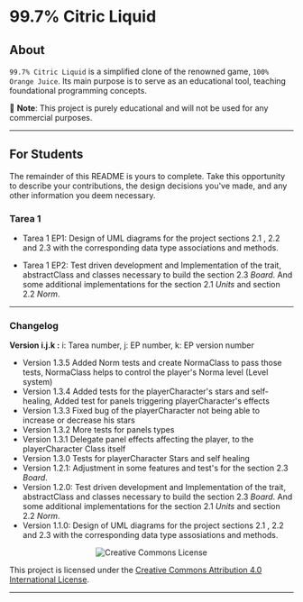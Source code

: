 # 99.7% Citric Liquid

## About

`99.7% Citric Liquid` is a simplified clone of the renowned game, `100% Orange Juice`. Its main
purpose is to serve as an educational tool, teaching foundational programming concepts.

📢 **Note**: This project is purely educational and will not be used for any commercial purposes.

---

## For Students

The remainder of this README is yours to complete. Take this opportunity to describe your
contributions, the design decisions you've made, and any other information you deem necessary.

### Tarea 1

- Tarea 1 EP1: Design of UML diagrams for the project sections 2.1 , 2.2 and 2.3 with the corresponding data type associations and methods.

- Tarea 1 EP2: Test driven development and Implementation of the trait, abstractClass and classes necessary to build the section 2.3 _Board_. And some additional implementations for the section 2.1 _Units_ and section 2.2 _Norm_.

<hr>

### Changelog

**Version i.j.k :** i: Tarea number, j: EP number, k: EP version number

- Version 1.3.5 Added Norm tests and create NormaClass to pass those tests, NormaClass helps to control the player's Norma level (Level system)
- Version 1.3.4 Added tests for the playerCharacter's stars and self-healing, Added test for panels triggering playerCharacter's effects
- Version 1.3.3 Fixed bug of the playerCharacter not being able to increase or decrease his stars
- Version 1.3.2 More tests for panels types
- Version 1.3.1 Delegate panel effects affecting the player, to the playerCharacter Class itself
- Version 1.3.0 Tests for playerCharacter Stars and self healing
- Version 1.2.1: Adjustment in some features and test's for the section 2.3 _Board_.
- Version 1.2.0: Test driven development and Implementation of the trait, abstractClass and classes necessary to build the section 2.3 _Board_. And some additional implementations for the section 2.1 _Units_ and section 2.2 _Norm_.
- Version 1.1.0: Design of UML diagrams for the project sections 2.1 , 2.2 and 2.3 with the corresponding data type assosiations and methods.


<div style="text-align:center;">
    <img src="https://i.creativecommons.org/l/by/4.0/88x31.png" alt="Creative Commons License">
</div>

This project is licensed under the [Creative Commons Attribution 4.0 International License](http://creativecommons.org/licenses/by/4.0/).

---